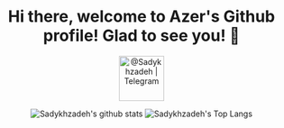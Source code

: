 <h1 
  align="center"
  >Hi there, welcome to Azer's Github profile! Glad to see you! 👋
</h1>
<p 
  align="center">
    <a
      align="center"
      href="https://t.me/Sadykhzadeh" 
      target="_blank">
          <img 
            alt="@Sadykhzadeh | Telegram" 
            width="80px" 
            src="https://sadykhzadeh.ml/img/telegram-10.gif" />
    </a>
</p>

<p align="center">
  <img
       alt="Sadykhzadeh's github stats"
       src="https://github-readme-stats.vercel.app/api?username=Sadykhzadeh&show_icons=true&title_color=ffffffb3&text_color=fafbfc&icon_color=ffffffb3&bg_color=24292e&hide_border=true" />
  <img 
       alt="Sadykhzadeh's Top Langs" 
       src="https://github-readme-stats.vercel.app/api/top-langs/?username=Sadykhzadeh&title_color=ffffffb3&text_color=fafbfc&icon_color=ffffffb3&bg_color=24292e&hide_border=true&layout=compact&langs_count=10" />
</p>
